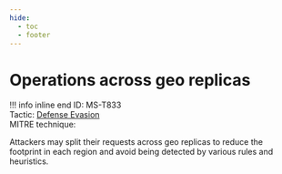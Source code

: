 ```yaml
---
hide:
  - toc
  - footer
---
```


# Operations across geo replicas

!!! info inline end
    ID: MS-T833<br>
    Tactic: [Defense Evasion](../tactics/DefenseEvasion/index.md) <br>
    MITRE technique:

Attackers may split their requests across geo replicas to reduce the footprint in each region and avoid being detected by various rules and heuristics.

